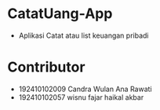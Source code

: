 # CatatUang-App
- Aplikasi Catat atau list keuangan pribadi

# Contributor
- 192410102009 Candra Wulan Ana Rawati
- 192410102057 wisnu fajar haikal akbar
